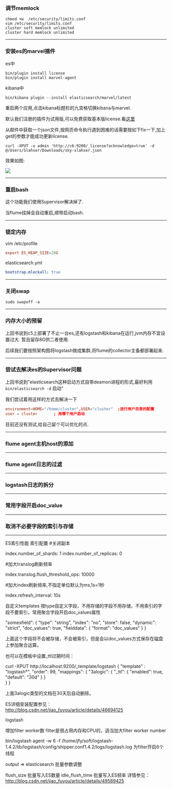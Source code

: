 

### 调节memlock 

```shell
chmod +w  /etc/security/limits.conf
vim /etc/security/limits.conf 
cluster soft memlock unlimited
cluster hard memlock unlimited 
``` 

-- - -- 

### 安装es的marvel插件 

es中 

```shell
bin/plugin install license
bin/plugin install marvel-agent
``` 

kibana中 

```shell
bin/kibana plugin --install elasticsearch/marvel/latest
``` 
重启两个应用,点击kibana标题栏的九宫格切换kibana与marvel. 

默认我们注册的插件为试用版,可以免费获取基本版license.看[这里](https://www.elastic.co/guide/en/marvel/current/license-management.html) 

从邮件中获取一个json文件,按网页命令执行遇到困难的话需要按如下fix一下,加上get的参数才能成功更新license. 

```shell
curl -XPUT -u admin 'http://c6:9200/_license?acknowledge=true' -d @/Users/Slahser/Downloads/sky-slahser.json
```
效果如图: 

![](http://7xqjx7.com1.z0.glb.clouddn.com/image/Screen%20Shot%202016-04-30%20at%2015.54.47.png?imageView2/2/h/600)

-- - -- 

### 重启bash 

这个功能我们使用Supervisor解决掉了. 

当flume挂掉会自动重启,顺带启动bash. 

-- - -- 

### 锁定内存 

vim /etc/profile 

```conf
export ES_HEAP_SIZE=28G
```

elasticsearch.yml 

```yml
bootstrap.mlockall: true
``` 

-- - -- 

### 关闭swap

```shell
sudo swapoff -a
```  

-- - -- 

### 内存大小的预留 

上回书说到c5上部署了不止一台es,还有logstash和kibana在运行,jvm内存不宜设置过大. 
暂且留存8G供二者使用. 

后续我们要按照架构图将logstash做成集群,将flume的collector主备都部署起来.  

-- - -- 

### 尝试去解决es的Supervisor问题

上回书说到"elasticsearch这种启动方式自带deamon进程的形式,最好利用`bin/elasticsearch -d` 启动" 

我们尝试着用这样的方式去解决一下  

```conf
environment=HOME="/home/cluster",USER="cluster"  ;进行用户目录的配置
user = cluster       ; 用哪个用户启动
``` 

目前还没有测试,给自己留个可以优化的点. 

-- - -- 

### flume agent主机host的添加 

-- - -- 

### flume agent日志的过滤 

-- - -- 

### logstash日志的拆分 

-- - -- 

### 常用字段开启doc_value 

-- - -- 

### 取消不必要字段的索引与存储 

-- - -- 


ES索引性能
索引配置
#关闭副本

index.number_of_shards: 1
index.number_of_replicas: 0

#加大translog刷新频率

index.translog.flush_threshold_ops: 10000

#加大index刷新频率,不指定单位默认为ms,1s=1秒

index.refresh_interval: 10s

自定义templates 
按type自定义字段，不用存储的字段不用存储，不用索引的字段不要索引，常用聚合字段开启doc_values属性

"somesfield": {
    "type": "string",
    "index": "no",
    "store": false,
    "dynamic": "strict",
    "doc_values": true,
    "fielddata": {
        "format": "doc_values"
    }
}

上面这个字段将不会被存储，不会被索引，但是会以doc_values方式保存在磁盘上参加聚合运算。

也可以在模板中设置_ttl过期时间：

curl -XPUT http://localhost:9200/_template/logstash
{
  "template" : "logstash*",
        "order": 99,
        "mappings": {
            "3alogic": {
                "_ttl": {
                    "enabled": true,
                    "default": "30d"
                }
            }            
        }
}

上面3alogic类型的文档在30天后自动删除。

ES详细安装配置参见：http://blog.csdn.net/jiao_fuyou/article/details/46694125

logstash

增加filter worker数 
filter是很占用内存和CPU的，适当加大filter worker number

bin/logstash agent -w 6 -f /home/jfy/soft/logstash-1.4.2/lib/logstash/config/shipper.conf1.4.2/logs/logstash.log
为filter开启6个线程

output => elasticsearch 批量参数调整

flush_size 批量写入ES数量
idle_flush_time 批量写入ES频率 
详情参见：http://blog.csdn.net/jiao_fuyou/article/details/49589425